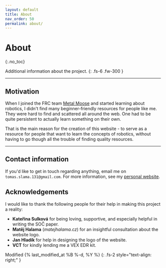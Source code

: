 ```yaml
---
layout: default
title: About
nav_order: 50
permalink: about/
---
```


# About
{:.no_toc}

Additional information about the project.
{: .fs-6 .fw-300 }

---

## Motivation
When I joined the FRC team [Metal Moose](https://www.metalmoose.org/) and started learning about robotics, I didn't find many beginner-friendly resources for people like me. They were hard to find and scattered all around the web. One had to be quite persistent to actually learn something on their own.

That is the main reason for the creation of this website - to serve as a resource for people that want to learn the concepts of robotics, without having to go though all the trouble of finding quality resources.

---

## Contact information
If you'd like to get in touch regarding anything, email me on `tomas.slama.131@gmail.com`. For more information, see my [personal website](http://t-slama.cz/).

## Acknowledgements
I would like to thank the following people for their help in making this project a reality:
- **Kateřina Sulková** for being loving, supportive, and especially helpful in writing the SOČ paper.
- **Matěj Halama** (*matejhalama.cz*) for an insightful consultation about the website logo.
- **Jan Hladík** for help in designing the logo of the website.
- **VCT** for kindly lending me a VEX EDR kit.

Modified {% last_modified_at %B %-d, %Y %}
{: .fs-2 style="text-align: right;" }